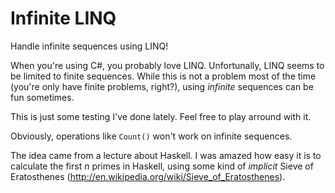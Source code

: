 Infinite LINQ
=============

Handle infinite sequences using LINQ!

When you're using C#, you probably love LINQ. Unfortunally, LINQ seems
to be limited to finite sequences. While this is not a problem most of
the time (you're only have finite problems, right?), using _infinite_
sequences can be fun sometimes.

This is just some testing I've done lately. Feel free to play arround with
it.

Obviously, operations like `Count()` won't work on infinite sequences.

The idea came from a lecture about Haskell. I was amazed how easy it
is to calculate the first _n_ primes in Haskell, using some kind of _implicit_
Sieve of Eratosthenes (http://en.wikipedia.org/wiki/Sieve_of_Eratosthenes).
